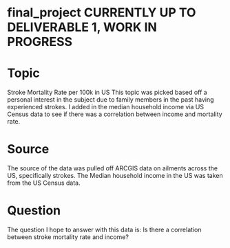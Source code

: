 # final_project CURRENTLY UP TO DELIVERABLE 1, WORK IN PROGRESS
# Topic
Stroke Mortality Rate per 100k in US
This topic was picked based off a personal interest in the subject due to family members in the past having experienced strokes. I added in the median household income via US Census data to see if there was a correlation between income and mortality rate. 

# Source
The source of the data was pulled off ARCGIS data on ailments across the US, specifically strokes. The Median household income in the US was taken from the US Census data.

# Question
The question I hope to answer with this data is:
Is there a correlation between stroke mortality rate and income?

